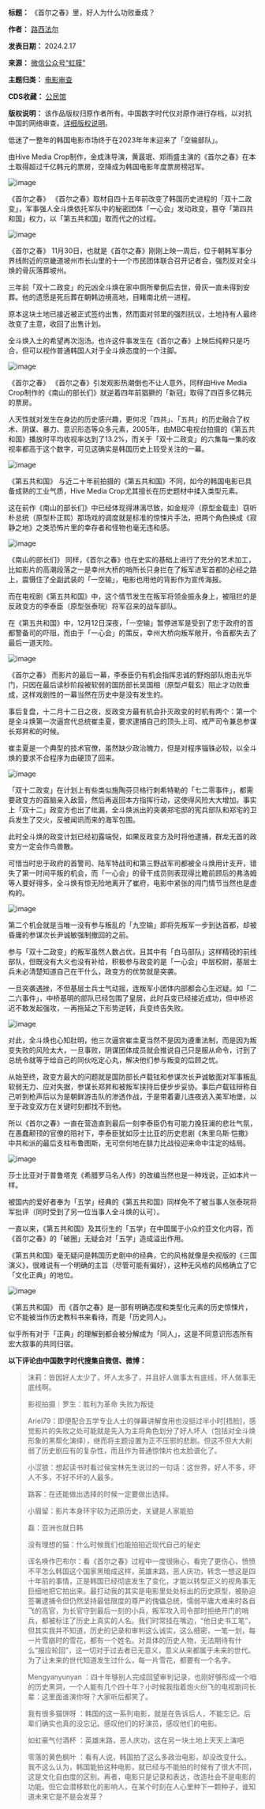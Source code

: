 

**标题：** 《首尔之春》里，好人为什么功败垂成？  

**作者：** [路西法尔](https://chinadigitaltimes.net/space/虹膜)  

**发表日期：** 2024.2.17  

**来源：** [微信公众号“虹膜”](https://mp.weixin.qq.com/s/QRRrQMYj-QFjfnuLAY72fQ)  

**主题归类：** [电影审查](https://chinadigitaltimes.net/space/电影审查)  

**CDS收藏：** [公民馆](https://chinadigitaltimes.net/space/%E5%85%AC%E6%B0%91%E9%A6%86)  

**版权说明：** 该作品版权归原作者所有。中国数字时代仅对原作进行存档，以对抗中国的网络审查。[详细版权说明](https://chinadigitaltimes.net/chinese/copyright)。


低迷了一整年的韩国电影市场终于在2023年年末迎来了「空输部队」。


由Hive Media Crop制作，金成洙导演，黄晸珉、郑雨盛主演的《首尔之春》在本土取得超过千亿韩元的票房，空降成为韩国电影年度票房榜冠军。


![image](https://chinadigitaltimes.net/chinese/files/2024/02/post-705162-65d17fa9dcaea.png)  

《首尔之春》
《首尔之春》取材自四十五年前改变了韩国历史进程的「双十二政变」，军事强人全斗焕依托军队中的秘密团体「一心会」发动政变，篡夺「第四共和国」权力，以「第五共和国」取而代之的过程。


![image](https://chinadigitaltimes.net/chinese/files/2024/02/post-705162-65d17fa9f1462.png)  

《首尔之春》
11月30日，也就是《首尔之春》刚刚上映一周后，位于朝韩军事分界线附近的京畿道坡州市长山里的十一个市民团体联合召开记者会，强烈反对全斗焕的骨灰落葬坡州。


三年前「双十二政变」的元凶全斗焕在家中厕所晕倒后去世，骨灰一直未得到安葬。他的遗愿是死后葬在朝韩边境高地，目睹南北统一进程。


原本这块土地已接近被正式签约出售，然而面对邻里的强烈抗议，土地持有人最终改变了主意，收回了出售计划。


全斗焕入土的希望再次泡汤。也许这件事发生在《首尔之春》上映后纯粹只是巧合，但可以视作普通韩国人对于全斗焕态度的一个注脚。


![image](https://chinadigitaltimes.net/chinese/files/2024/02/post-705162-65d17faa0fb31.png)  

《首尔之春》
《首尔之春》引发观影热潮倒也不让人意外，同样由Hive Media Crop制作的《南山的部长们》就逆着四年前猖獗的「新冠」取得了四百多亿韩元的票房。


人天性就对发生在身边的历史感兴趣，更何况「四共」、「五共」的历史融合了权术、阴谋、暴力、意识形态等众多元素，2005年，由MBC电视台拍摄的《第五共和国》播放时平均收视率达到了13.2%，而关于「双十二政变」的六集每一集的收视率都高于这个数字，可见这确实是韩国历史上较受关注的一幕。


![image](https://chinadigitaltimes.net/chinese/files/2024/02/post-705162-65d17faa2502d.png)  

《第五共和国》
与近二十年前拍摄的《第五共和国》不同，如今的韩国电影已具备成熟的工业气质，Hive Media Crop尤其擅长在历史题材中揉入类型元素。


这在前作《南山的部长们》中已经体现得淋漓尽致，如金规泙（原型金载圭）窃听朴总统（原型朴正熙）那场戏的调度就是标准的惊悚片手法，把两个角色换成《寂静之地》之类恐怖片里的幸存者和怪物也毫无违和感。


![image](https://chinadigitaltimes.net/chinese/files/2024/02/post-705162-65d17faa39121.png)  

《南山的部长们》
同样，《首尔之春》也在史实的基础上进行了充分的艺术加工，比如影片的高潮段落之一是幸州大桥的哨所长只身拦在了叛军进军首都的必经之路上，震慑住了全副武装的「一空输」，电影也用他的背影作为宣传海报。


而在电视剧《第五共和国》中，这个情节发生在叛军将领金振永身上，被阻拦的是反政变方的李泰臣（原型张泰琓）将军召来的战车部队。


在《第五共和国》中，12月12日深夜，「一空输」暂停进军是受到了忠于政府的首都警备司的吓阻，而由于「一心会」的策反，幸州大桥向叛军敞开，令首都失去了最后一道天险。


![image](https://chinadigitaltimes.net/chinese/files/2024/02/post-705162-65d17faa45591.png)  

《首尔之春》
而影片的最后一幕，李泰臣仍有机会指挥忠诚的野炮部队炮击光华门，只因在最后读秒阶段被软弱的国防部长吴国相（原型卢载玄）阻止才功败垂成，这样戏剧性的一幕当然在历史中是没有发生的。


事后复盘，十二月十二日之夜，反政变方最有机会扑灭政变的时机有两个：第一个是全斗焕第一次逼宫代总统崔圭夏，要求逮捕自己的顶头上司、戒严司令兼总参谋长郑昇和的时候。


崔圭夏是一个典型的技术官僚，虽然缺少政治魄力，但是对程序锱铢必较，以全斗焕的要求不合程序为由硬顶了回来。


![image](https://chinadigitaltimes.net/chinese/files/2024/02/post-705162-65d17faa53e63.png)


「双十二政变」在计划上有些类似施陶芬贝格行刺希特勒的「七二零事件」，都需要政变方的首脑亲入敌营，然后再返回本方指挥行动，这使得风险大大增加。事实上「双十二」政变方也出了纰漏，全斗焕派出的突袭郑宅邸的宪兵部队和郑宅的卫兵发生了交火，反被闻讯而来的海军包围。


此时全斗焕的政变计划已经初露端倪，如果反政变方及时将他逮捕，群龙无首的政变方一定会作鸟兽散。


可惜当时忠于政府的首警司、陆军特战司和第三野战军司都被全斗焕用计支开，错失了第一时间平叛的机会，而「一心会」的骨干成员则表现得比瞻前顾后的弗洛姆等人要好得多，全斗焕有惊无险地离开了崔府，电影中紧张的闯门情节当然也是虚构的。


![image](https://chinadigitaltimes.net/chinese/files/2024/02/post-705162-65d17faa62671.png)


第二个机会就是当唯一没有参与叛乱的「九空输」即将先叛军一步到达首都，却被昏庸的参谋次长尹诚敏强制撤回的之前。


参与「双十二政变」的叛军虽然人数占优，且其中有「白马部队」这样精锐的前线部队，但既没有大义也没有补给，积极参与政变的是「一心会」中层校尉，基层士兵未必清楚知道自己在干什么，政变方的优势就是突袭。


一旦突袭遇挫，不但基层士兵士气动摇，连叛军小团体内部都会心生迟疑。如「二二六事件」，中桥基明的部队已经包围了皇居，此时兵变已经接近成功，但中桥迟迟不敢发起强攻，一再拖延之下形势逆转，兵变终告失败。


![image](https://chinadigitaltimes.net/chinese/files/2024/02/post-705162-65d17faa6dfe5.png)


对此，全斗焕也心知肚明，他三次逼宫崔圭夏当然不是因为遵重法制，而是因为叛变失败的风险太大，一旦事败，阴谋团体成员就会推说自己只是服从命令，讨到了总统令就等于给自己的同伙吃定心丸，解决他们参与叛变的后顾之忧。


从始至终，政变方最大的问题就是国防部长卢载铉和参谋次长尹诚敏面对军事叛乱软弱无力、应对失据，参谋长郑昇和被叛军挟持后便步步妥协。事后卢载铉辩称自己听到枪声后以为是朝鲜游击队的渗透作战，于是带着妻儿连夜逃入美军地堡，以至于政变双方在关键时刻都找不到他。


所以《首尔之春》一直在营造直到最后一刻李泰臣仍有可能力挽狂澜的悲壮气氛，在愚蠢颟顸的官僚的陪衬下，李泰臣犹如莎士比亚的历史悲剧《朱里乌斯·恺撒》中共和派的最后支柱布鲁图斯，无可奈何地在腓力比战役迎来命中注定的结局。


![image](https://chinadigitaltimes.net/chinese/files/2024/02/post-705162-65d17faa7c6a9.png)


莎士比亚对于普鲁塔克《希腊罗马名人传》的改编当然也是一种戏说，正如本片一样。


被国内的爱好者奉为「五学」经典的《第五共和国》同样免不了被当事人张泰琓将军批评（同时受到了另一位当事人全斗焕的认可）。


一直以来，《第五共和国》及其衍生的「五学」在中国属于小众的亚文化内容，而《首尔之春》的「破圈」无疑会对「五学」造成溢出作用。


《第五共和国》毫无疑问是韩国历史剧中的经典，它的风格就像是央视版的《三国演义》，很难说有一个明确的主旨（尽管可能有偏好），这种无风格的风格确立了它「文化正典」的地位。


![image](https://chinadigitaltimes.net/chinese/files/2024/02/post-705162-65d17faa916eb.png)  

《第五共和国》
而《首尔之春》是一部有明确态度和类型化元素的历史惊悚片，它不能被当作历史教科书来看待，而是「历史同人」。


似乎所有对于「正典」的理解到都会被分解成为「同人」，这是不同意识形态所有宏大叙事的共同归宿。


**以下评论由中国数字时代搜集自微信、微博：** 



> 
> 沫莉：皆因好人太少了，坏人太多了，并且好人做事太有底线，坏人做事无底线啊。
> 
> 
> 影视拍摄｜罗生：胜利为革命 失败为叛徒
> 
> 
> Ariel79：即便配合五学专业人士的弹幕讲解食用也没挺过半小时[捂脸]，感觉影片的失败之处可能就是先入为主将角色划分了好人坏人（包括对全斗焕形象的黑帮化演绎），继而将主题设置为正不压邪的悲剧。但这不但大大削弱了历史剧应有的复杂性，而且作为普通惊悚片也太脸谱化了。
> 
> 
> 小涩狼：想起读书时看过侯宝林先生说过的一句话：这世界，好人不多，坏人不多，不好不坏的人最多。
> 
> 
> 路客：在还能做出选择的时候一定要做出选择。
> 
> 
> 小眉留：影片本身环宇较为还原历史，关键是人家能拍
> 
> 
> 磊：亚洲也就日韩
> 
> 
> 没有理想的猫：什么时候我们也能拍拍近现代自己的秘史
> 
> 
> 诨名唤作巴布尔：看《首尔之春》过程中一度很揪心，看完了更伤心，愤愤不平怎么韩国这个国家黑暗成这样，英雄末路，恶人庆功，转念一想这是四十年前的事情，正是韩国已经彻底发生了变化，才能以转型正义的视角事无巨细地把它拍出来。最打动我的其实是电影里处处标出的历史原型，被胁迫签署逮捕令但仍然坚持最低限度的尊严的傀儡总统，懦弱平庸大难来时各自飞的高官，为长官守到最后一刻的小兵，叛军攻入司令部时拒绝开门的哨兵，都被标注了历史上真实的人名。我们时常挂在嘴边，“他日史书工笔”，但其实我并不知道，历史的记录和审判这么诚实，这么细密，一笔一划，每一片雪崩时的雪花，都有一个姓名。对具体的历史人物，无法期待有什么“报应轮回”，这一切对于过去者已无意义，意义从来都属于未来的世代。为了让未来的世代知道发生过什么，每一片雪花，都要有一个名字。
> 
> 
> Mengyanyunyan ：四十年够别人完成回望审判记录，也刚好够形成一个咱的历史黑洞，一个人能有几个四十年？小时候我指着炮火纷飞的电视剧问长辈：这里面谁演你呀？大家听后都笑了。
> 
> 
> 我有很多猫饼呀 ：韩国的这一系列电影，就是在告诉后人，不能忘记。后辈们确实也真的没忘记。感叹他们的好演员，感叹他们的电影。
> 
> 
> 如虹豪气付酒杯 ：英雄末路，恶人庆功，这在另一块土地上天天上演吧
> 
> 
> 零落的黄色枫叶 ：看有人说，韩国拍了这么多政治电影，却没改变什么。我不这么认为，韩国能拍这种电影，就已经与不能拍的时候有了很大不同，这是文化自由度的区别。再者，电影只是记录和表达，改造社会不是电影的功能。但它会潜移默化的影响人，在某个时刻在人心里种下一颗种子，谁知道未来它是不是会发芽？
> 
> 
> 















